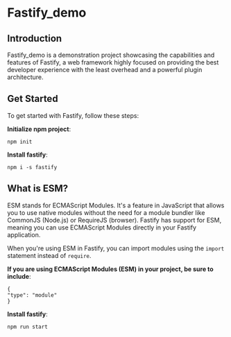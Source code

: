 # Fastify_demo

## Introduction

Fastify_demo is a demonstration project showcasing the capabilities and features of Fastify, a web framework highly focused on providing the best developer experience with the least overhead and a powerful plugin architecture.


## Get Started

To get started with Fastify, follow these steps:

**Initialize npm project**:


    npm init


**Install fastify**:

    
    npm i -s fastify
   
## What is ESM?

ESM stands for ECMAScript Modules. It's a feature in JavaScript that allows you to use native modules without the need for a module bundler like CommonJS (Node.js) or RequireJS (browser). Fastify has support for ESM, meaning you can use ECMAScript Modules directly in your Fastify application.

When you're using ESM in Fastify, you can import modules using the `import` statement instead of `require`.

**If you are using ECMAScript Modules (ESM) in your project, be sure to include**:

    
    {
    "type": "module"
    }
    

**Install fastify**:

    
    npm run start
    

